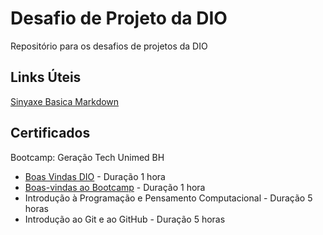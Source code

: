 # Desafio de Projeto da DIO
Repositório para os desafios de projetos da DIO

## Links Úteis
[Sinyaxe Basica Markdown](https://www.markdownguide.org/basic-syntax/)

## Certificados
Bootcamp: Geração Tech Unimed BH

 * [Boas Vindas DIO](https://github.com/marcelocrespo/Desafio-de-Projeto---DIO/blob/main/Certificados%20de%20Conclusao/Boas%20Vindas%20-%20DIO.pdf) - Duração 1 hora
 * [Boas-vindas ao Bootcamp](https://github.com/marcelocrespo/Desafio-de-Projeto---DIO/blob/main/Certificados%20de%20Conclusao/Boas%20Vindas%20UNIMED%20BH.pdf) - Duração 1 hora
 * Introdução à Programação e Pensamento Computacional - Duração 5 horas
 * Introdução ao Git e ao GitHub - Duração 5 horas

